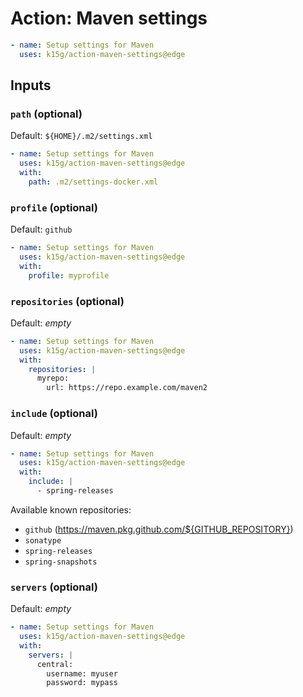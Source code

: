 # Action: Maven settings

```yaml
- name: Setup settings for Maven
  uses: k15g/action-maven-settings@edge
```


## Inputs


### `path` (optional)

Default: `${HOME}/.m2/settings.xml`

```yaml
- name: Setup settings for Maven
  uses: k15g/action-maven-settings@edge
  with:
    path: .m2/settings-docker.xml
```


### `profile` (optional)

Default: `github`

```yaml
- name: Setup settings for Maven
  uses: k15g/action-maven-settings@edge
  with:
    profile: myprofile
```


### `repositories` (optional)

Default: *empty*

```yaml
- name: Setup settings for Maven
  uses: k15g/action-maven-settings@edge
  with:
    repositories: |
      myrepo:
        url: https://repo.example.com/maven2
```


### `include` (optional)

Default: *empty*

```yaml
- name: Setup settings for Maven
  uses: k15g/action-maven-settings@edge
  with:
    include: |
      - spring-releases
```

Available known repositories:

* `github` (https://maven.pkg.github.com/${GITHUB_REPOSITORY})
* `sonatype`
* `spring-releases`
* `spring-snapshots`


### `servers` (optional)

Default: *empty*

```yaml
- name: Setup settings for Maven
  uses: k15g/action-maven-settings@edge
  with:
    servers: |
      central:
        username: myuser
        password: mypass
```
